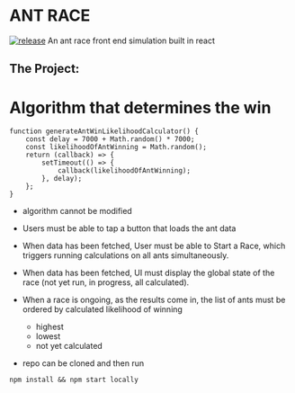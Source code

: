 # ANT RACE 
[![release](https://img.shields.io/badge/release-v0.1-red.svg?style=flat-square)]()
An ant race front end simulation built in react 

The Project:
-----------
# Algorithm that determines the win
```
function generateAntWinLikelihoodCalculator() {
    const delay = 7000 + Math.random() * 7000;
    const likelihoodOfAntWinning = Math.random();
    return (callback) => {
        setTimeout(() => {
            callback(likelihoodOfAntWinning);
        }, delay);
    };
}
```
- algorithm cannot be modified

- Users must be able to tap a button that loads the ant data 
- When data has been fetched, User must be able to Start a Race, which triggers running calculations on all ants simultaneously.
- When data has been fetched, UI must display the global state of the race (not yet run, in progress, all calculated).

- When a race is ongoing, as the results come in, the list of ants must be ordered by calculated likelihood of winning
    - highest
    - lowest
    - not yet calculated
- repo can be cloned and then run 
```
npm install && npm start locally
```